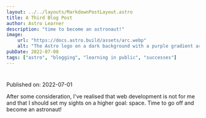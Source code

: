 ```yaml
---
layout: ../../layouts/MarkdownPostLayout.astro
title: A Third Blog Post
author: Astro Learner
description: "time to become an astronaut!"
image:
    url: "https://docs.astro.build/assets/arc.webp"
    alt: "The Astro logo on a dark background with a purple gradient arc."
pubDate: 2022-07-08
tags: ["astro", "blogging", "learning in public", "successes"]
---
```

# 

Published on: 2022-07-01

After some consideration, I've realised that web development is not for me and that I should set my sights on a higher goal: space. Time to go off and become an astronaut!